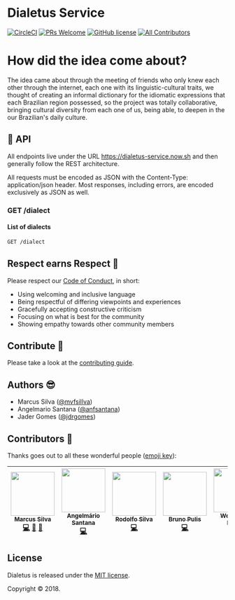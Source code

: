 # Dialetus Service
[![CircleCI](https://circleci.com/gh/mvfsillva/dialetus-service.svg?style=svg&circle-token=1e9adb58a5664ddd2c80e17f641775e2cbb6346f)](https://circleci.com/gh/mvfsillva/dialetus-service)
[![PRs Welcome](https://img.shields.io/badge/PRs-welcome-brightgreen.svg?style=flat-square)](http://makeapullrequest.com)
[![GitHub license](https://img.shields.io/github/license/Naereen/StrapDown.js.svg)](https://github.com/Naereen/StrapDown.js/blob/master/LICENSE)
[![All Contributors](https://img.shields.io/badge/all_contributors-7-orange.svg?style=flat-square)](#contributors)

# How did the idea come about?

 The idea came about through the meeting of friends who only knew each other through the internet, each one with its linguistic-cultural traits, we thought of creating an informal dictionary for the idiomatic expressions that each Brazilian region possessed, so the project was totally collaborative, bringing cultural diversity from each one of us, being able, to deepen in the our Brazilian's daily culture.

## 📃 API

All endpoints live under the URL https://dialetus-service.now.sh and then generally follow the REST architecture.

All requests must be encoded as JSON with the Content-Type: application/json header. Most responses, including errors, are encoded exclusively as JSON as well.

### GET /dialect

#### List of dialects

```bash
GET /dialect
```

## Respect earns Respect 👏

Please respect our [Code of Conduct](.github/code-of-conduct.md), in short:

- Using welcoming and inclusive language
- Being respectful of differing viewpoints and experiences
- Gracefully accepting constructive criticism
- Focusing on what is best for the community
- Showing empathy towards other community members

## Contribute 🍕
Please take a look at the [contributing guide](.github/contributing.md).

## Authors 😎

- Marcus Silva ([@mvfsillva](https://github.com/mvfsillva))
- Angelmario Santana ([@anfsantana](https://github.com/anfsantana))
- Jader Gomes ([@jdrgomes](https://github.com/jdrgomes))

## Contributors 🎉
Thanks goes out to all these wonderful people ([emoji key](https://github.com/kentcdodds/all-contributors#emoji-key)):

<!-- ALL-CONTRIBUTORS-LIST:START - Do not remove or modify this section -->
<!-- prettier-ignore -->
| [<img src="https://avatars0.githubusercontent.com/u/4579340?v=4" width="100px;"/><br /><sub><b>Marcus Silva</b></sub>](https://github.com/mvfsillva)<br />[💻](https://github.com/mvfsillva/dialetus-service/commits?author=mvfsillva "Code") [📖](https://github.com/mvfsillva/dialetus-service/commits?author=mvfsillva "Documentation") [👀](#review-mvfsillva "Reviewed Pull Requests") | [<img src="https://avatars2.githubusercontent.com/u/7683909?v=4" width="100px;"/><br /><sub><b>Angelmário Santana</b></sub>](https://github.com/anfsantana)<br />[💻](https://github.com/mvfsillva/dialetus-service/commits?author=anfsantana "Code") | [<img src="https://avatars2.githubusercontent.com/u/1703020?v=4" width="100px;"/><br /><sub><b>Rodolfo Silva</b></sub>](http://www.rodolfosilva.com)<br />[💻](https://github.com/mvfsillva/dialetus-service/commits?author=RodolfoSilva "Code") | [<img src="https://avatars2.githubusercontent.com/u/1204692?v=4" width="100px;"/><br /><sub><b>Bruno Pulis</b></sub>](http://www.brunopulis.com)<br />[💻](https://github.com/mvfsillva/dialetus-service/commits?author=brunopulis "Code") | [<img src="https://avatars1.githubusercontent.com/u/5539257?v=4" width="100px;"/><br /><sub><b>Wellington Mitrut</b></sub>](https://medium.com/blog-do-mitrut/)<br />[💻](https://github.com/mvfsillva/dialetus-service/commits?author=Wmitrut "Code") | [<img src="https://avatars2.githubusercontent.com/u/1463578?v=4" width="100px;"/><br /><sub><b>Diego Ramos</b></sub>](https://www.linkedin.com/in/rdiego26/)<br />[💻](https://github.com/mvfsillva/dialetus-service/commits?author=rdiego26 "Code") | [<img src="https://avatars1.githubusercontent.com/u/6919712?v=4" width="100px;"/><br /><sub><b>Caio Alcântara</b></sub>](http://sourcerer.io/clucasalcantara)<br />[💻](https://github.com/mvfsillva/dialetus-service/commits?author=clucasalcantara "Code") |
| :---: | :---: | :---: | :---: | :---: | :---: | :---: |
<!-- ALL-CONTRIBUTORS-LIST:END -->

## License

Dialetus is released under the [MIT license](license).

Copyright © 2018.
